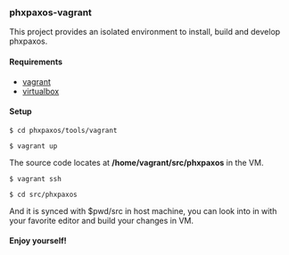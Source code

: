 ### phxpaxos-vagrant

This project provides an isolated environment to install, build and develop phxpaxos.

#### Requirements

* [vagrant](https://releases.hashicorp.com/vagrant/1.9.0/)
* [virtualbox](http://download.virtualbox.org/virtualbox/5.1.10/)

#### Setup

```
$ cd phxpaxos/tools/vagrant

$ vagrant up
```

The source code locates at **/home/vagrant/src/phxpaxos** in the VM.
```
$ vagrant ssh

$ cd src/phxpaxos
```
And it is synced with $pwd/src in host machine, you can look into in with your favorite editor and build your changes in VM.

#### Enjoy yourself!
